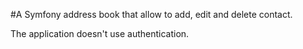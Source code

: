 #A Symfony address book that allow to add, edit and delete contact.

The application doesn't use authentication.


